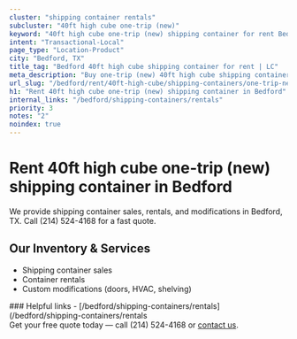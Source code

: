 ```yaml
---
cluster: "shipping container rentals"
subcluster: "40ft high cube one-trip (new)"
keyword: "40ft high cube one-trip (new) shipping container for rent Bedford, TX"
intent: "Transactional-Local"
page_type: "Location-Product"
city: "Bedford, TX"
title_tag: "Bedford 40ft high cube shipping container for rent | LC"
meta_description: "Buy one-trip (new) 40ft high cube shipping container rent with local delivery in Bedford, TX. LC Container — local Since 2003. Request a fast quote today."
url_slug: "/bedford/rent/40ft-high-cube/shipping-containers/one-trip-new"
h1: "Rent 40ft high cube one-trip (new) shipping container in Bedford"
internal_links: "/bedford/shipping-containers/rentals"
priority: 3
notes: "2"
noindex: true
---
```


# Rent 40ft high cube one-trip (new) shipping container in Bedford

We provide shipping container sales, rentals, and modifications in Bedford, TX. Call (214) 524-4168 for a fast quote.

## Our Inventory & Services
- Shipping container sales
- Container rentals
- Custom modifications (doors, HVAC, shelving)

<div data-section="internal-links">
### Helpful links
- [/bedford/shipping-containers/rentals](/bedford/shipping-containers/rentals
</div>

<div data-section="cta">
Get your free quote today — call (214) 524-4168 or <a href="/contact">contact us</a>.
</div>

<script type="application/ld+json">{"@context":"https://schema.org","@type":"FAQPage","mainEntity":[{"@type":"Question","name":"How much does delivery cost in Bedford, TX?","acceptedAnswer":{"@type":"Answer","text":"Delivery costs vary by distance and container size. Most deliveries in Bedford, TX range from $150-$300. Call (214) 524-4168 for an exact quote based on your specific location."}},{"@type":"Question","name":"Do you offer financing or payment plans?","acceptedAnswer":{"@type":"Answer","text":"We accept major credit cards, checks, and can discuss commercial terms for bulk purchases. Call (214) 524-4168 to discuss options."}},{"@type":"Question","name":"Can you customize containers in Bedford, TX?","acceptedAnswer":{"@type":"Answer","text":"Yes — we perform modifications like doors, HVAC, insulation, and shelving. Request a custom quote at (214) 524-4168 or via our contact form."}}]}</script>
